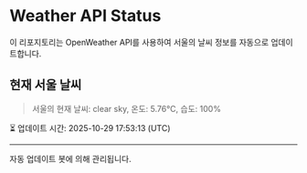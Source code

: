 
# Weather API Status

이 리포지토리는 OpenWeather API를 사용하여 서울의 날씨 정보를 자동으로 업데이트합니다.

## 현재 서울 날씨
> 서울의 현재 날씨: clear sky, 온도: 5.76°C, 습도: 100%

⏳ 업데이트 시간: 2025-10-29 17:53:13 (UTC)

---
자동 업데이트 봇에 의해 관리됩니다.
